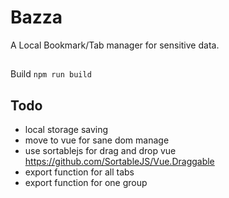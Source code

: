 # Bazza
A Local Bookmark/Tab manager for sensitive data.

##
Build
`npm run build`

## Todo
- local storage saving
- move to vue for sane dom manage
- use sortablejs for drag and drop vue https://github.com/SortableJS/Vue.Draggable
- export function for all tabs
- export function for one group
